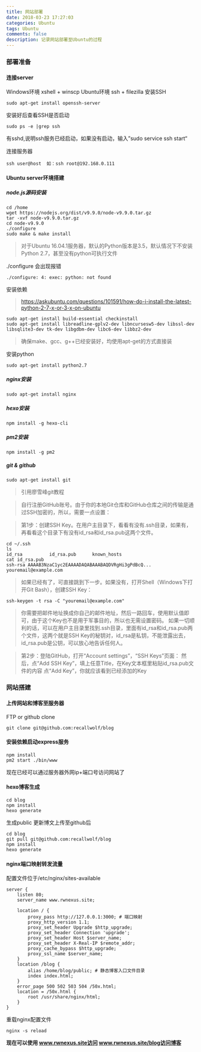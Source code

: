 ```yaml
---
title: 网站部署
date: 2018-03-23 17:27:03
categories: Ubuntu
tags: Ubuntu
comments: false
description: 记录网站部署至Ubuntu的过程
---
```

### 部署准备
#### 连接server
Windows环境 xshell + winscp
Ubuntu环境 ssh + filezilla
安装SSH

    sudo apt-get install openssh-server

安装好后查看SSH是否启动 

    sudo ps -e |grep ssh

有sshd,说明ssh服务已经启动，如果没有启动，输入”sudo service ssh start“

连接服务器

    ssh user@host  如：ssh root@192.168.0.111


#### Ubuntu server环境搭建
##### node.js源码安装

    cd /home
    wget https://nodejs.org/dist/v9.9.0/node-v9.9.0.tar.gz
    tar -xvf node-v9.9.0.tar.gz
    cd node-v9.9.0
    ./configure
    sudo make & make install

> 对于Ubuntu 16.04.1服务器，默认的Python版本是3.5，默认情况下不安装Python 2.7，甚至没有python可执行文件
  
./configure 会出现报错

    ./configure: 4: exec: python: not found

安装依赖
>https://askubuntu.com/questions/101591/how-do-i-install-the-latest-python-2-7-x-or-3-x-on-ubuntu
    
    sudo apt-get install build-essential checkinstall
    sudo apt-get install libreadline-gplv2-dev libncursesw5-dev libssl-dev libsqlite3-dev tk-dev libgdbm-dev libc6-dev libbz2-dev

> 确保make、gcc、g++已经安装好，均使用apt-get的方式直接装

安装python

    sudo apt-get install python2.7

##### nginx安装

    sudo apt-get install nginx

##### hexo安装

    npm install -g hexo-cli
##### pm2安装

    npm install -g pm2

##### git & github

    sudo apt-get install git

> 引用廖雪峰git教程

> 自行注册GitHub账号。由于你的本地Git仓库和GitHub仓库之间的传输是通过SSH加密的，所以，需要一点设置：

> 第1步：创建SSH Key。在用户主目录下，看看有没有.ssh目录，如果有，再看看这个目录下有没有id_rsa和id_rsa.pub这两个文件。

    cd ~/.ssh
    ls
    id_rsa          id_rsa.pub      known_hosts
    cat id_rsa.pub
    ssh-rsa AAAAB3NzaC1yc2EAAAADAQABAAABAQDVRgHi3gPdBcQ... youremail@example.com


> 如果已经有了，可直接跳到下一步。如果没有，打开Shell（Windows下打开Git Bash），创建SSH Key：

    ssh-keygen -t rsa -C "youremail@example.com"

> 你需要把邮件地址换成你自己的邮件地址，然后一路回车，使用默认值即可，由于这个Key也不是用于军事目的，所以也无需设置密码。
如果一切顺利的话，可以在用户主目录里找到.ssh目录，里面有id_rsa和id_rsa.pub两个文件，这两个就是SSH Key的秘钥对，id_rsa是私钥，不能泄露出去，id_rsa.pub是公钥，可以放心地告诉任何人。

> 第2步：登陆GitHub，打开“Account settings”，“SSH Keys”页面：
然后，点“Add SSH Key”，填上任意Title，在Key文本框里粘贴id_rsa.pub文件的内容
点“Add Key”，你就应该看到已经添加的Key

### 网站搭建
#### 上传网站和博客至服务器
FTP or github clone

    git clone git@github.com:recallwolf/blog

#### 安装依赖启动express服务
    npm install
    pm2 start ./bin/www

现在已经可以通过服务器外网ip+端口号访问网站了

#### hexo博客生成
    cd blog
    npm install
    hexo generate
    
生成public
更新博文上传至github后

    cd blog
    git pull git@github.com:recallwolf/blog
    npm install
    hexo generate
    

#### nginx端口映射转发流量
配置文件位于/etc/nginx/sites-available

    server {
        listen 80;
        server_name www.rwnexus.site;

        location / {
            proxy_pass http://127.0.0.1:3000; # 端口映射
            proxy_http_version 1.1;
            proxy_set_header Upgrade $http_upgrade;
            proxy_set_header Connection 'upgrade';
            proxy_set_header Host $server_name;
            proxy_set_header X-Real-IP $remote_addr;
            proxy_cache_bypass $http_upgrade;
            proxy_ssl_name $server_name;
        }
        location /blog {
            alias /home/blog/public; # 静态博客入口文件目录
            index index.html;
        }
        error_page 500 502 503 504 /50x.html;
        location = /50x.html {
            root /usr/share/nginx/html;
        }
    }

重载nginx配置文件

    nginx -s reload

**现在可以使用  www.rwnexus.site访问  www.rwnexus.site/blog访问博客**